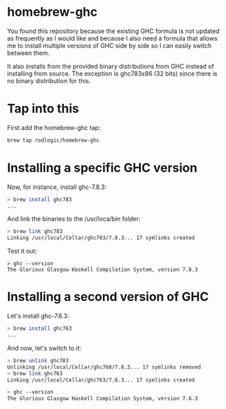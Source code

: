 homebrew-ghc
================

You found this repository because the existing GHC formula is not updated as frequently as I would like and because I also need a formula that allows me to install multiple versions of GHC side by side so I can easily switch between them.

It also installs from the provided binary distributions from GHC instead of installing from source. The exception is ghc783x86 (32 bits) since there is no binary distribution for this.

Tap into this
============
First add the homebrew-ghc tap:

```bash
brew tap rodlogic/homebrew-ghc
```

Installing a specific GHC version
=================================

Now, for instance, install ghc-7.8.3:

```bash
> brew install ghc783
...
```

And link the binaries to the /usr/loca/bin folder:

```bash
> brew link ghc783
Linking /usr/local/Cellar/ghc783/7.8.3... 17 symlinks created
```

Test it out:

```
> ghc --version
The Glorious Glasgow Haskell Compilation System, version 7.8.3
```

Installing a second version of GHC
==================================

Let's install ghc-7.6.3:

```bash
> brew install ghc763
...
```

And now, let's switch to it:

```bash
> brew unlink ghc783
Unlinking /usr/local/Cellar/ghc768/7.8.3... 17 symlinks removed
> brew link ghc763
Linking /usr/local/Cellar/ghc763/7.6.3... 17 symlinks created
```

```bash
> ghc --version
The Glorious Glasgow Haskell Compilation System, version 7.6.3
```







